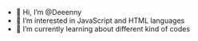 - 👋 Hi, I’m @Deeenny
- 👀 I’m interested in JavaScript and HTML languages 
- 🌱 I’m currently learning about different kind of codes


<!---
Deeenny/Deeenny is a ✨ special ✨ repository because its `README.md` (this file) appears on your GitHub profile.
You can click the Preview link to take a look at your changes.
--->
